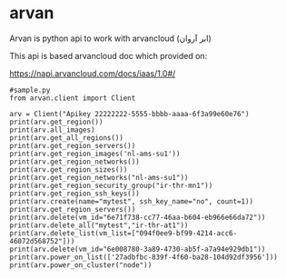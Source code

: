 # arvan
Arvan is python api to work with arvancloud (ابر آروان)

This api is based arvancloud doc which provided on:

https://napi.arvancloud.com/docs/iaas/1.0#/

    #sample.py
    from arvan.client import Client

    arv = Client("Apikey 22222222-5555-bbbb-aaaa-6f3a99e60e76")
    print(arv.get_region())
    print(arv.all_images)
    print(arv.get_all_regions())
    print(arv.get_region_servers())
    print(arv.get_region_images('nl-ams-su1'))
    print(arv.get_region_networks())
    print(arv.get_region_sizes())
    print(arv.get_region_networks("nl-ams-su1"))
    print(arv.get_region_security_group("ir-thr-mn1"))
    print(arv.get_region_ssh_keys())
    print(arv.create(name="mytest", ssh_key_name="no", count=1))
    print(arv.get_region_servers())
    print(arv.delete(vm_id="6e71f738-cc77-46aa-b604-eb966e66da72"))
    print(arv.delete_all("mytest","ir-thr-at1"))
    print(arv.delete_list(vm_list=["094f0ee9-bf99-4214-acc6-46072d568752"]))
    print(arv.delete(vm_id="6e008780-3a89-4730-ab5f-a7a94e929db1"))
    print(arv.power_on_list(['27adbfbc-839f-4f60-ba28-104d92df3956']))
    print(arv.power_on_cluster("node"))
